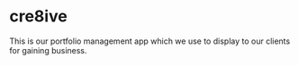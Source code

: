 # cre8ive
This is our portfolio management app which we use to display to our clients for gaining business.
